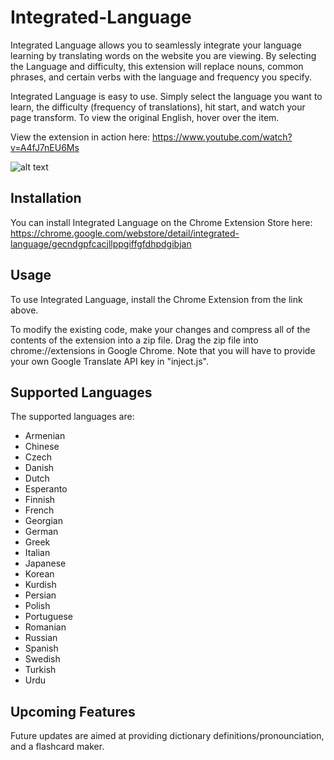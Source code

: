 # Integrated-Language

Integrated Language allows you to seamlessly integrate your language learning by translating words on the website you are viewing. By selecting the Language and difficulty, this extension will replace nouns, common phrases, and certain verbs with the language and frequency you specify. 

Integrated Language is easy to use. Simply select the language you want to learn, the difficulty (frequency of translations), hit start, and watch your page transform. To view the original English, hover over the item.

View the extension in action here: https://www.youtube.com/watch?v=A4fJ7nEU6Ms

![alt text](https://github.com/shavavo/Integrated-Language/blob/master/images/IL1280_800.png)

## Installation

You can install Integrated Language on the Chrome Extension Store here: https://chrome.google.com/webstore/detail/integrated-language/gecndgpfcacjllppgiffgfdhpdgibjan

## Usage

To use Integrated Language, install the Chrome Extension from the link above.



To modify the existing code, make your changes and compress all of the contents of the extension into a zip file. Drag the zip file into chrome://extensions in Google Chrome. Note that you will have to provide your own Google Translate API key in "inject.js".

## Supported Languages

The supported languages are: 
  * Armenian
  * Chinese
  * Czech
  * Danish
  * Dutch
  * Esperanto
  * Finnish
  * French
  * Georgian
  * German
  * Greek
  * Italian
  * Japanese
  * Korean
  * Kurdish
  * Persian
  * Polish
  * Portuguese
  * Romanian
  * Russian
  * Spanish
  * Swedish
  * Turkish
  * Urdu
  
## Upcoming Features

Future updates are aimed at providing dictionary definitions/pronounciation, and a flashcard maker.



